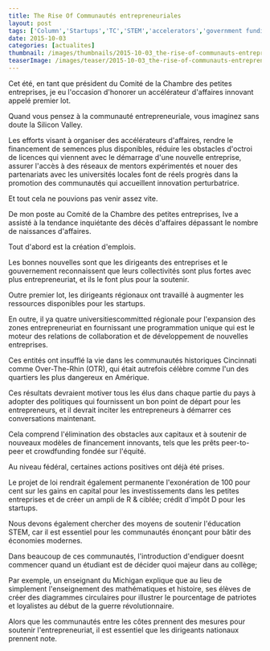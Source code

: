 ```yaml
---
title: The Rise Of Communautés entrepreneuriales
layout: post
tags: ['Column','Startups','TC','STEM','accelerators','government funding','Education']
date: 2015-10-03
categories: [actualites] 
thumbnail: /images/thumbnails/2015-10-03_the-rise-of-communauts-entrepreneuriales.png
teaserImage: /images/teaser/2015-10-03_the-rise-of-communauts-entrepreneuriales.png
---
```


<p>Cet &#233;t&#233;, en tant que pr&#233;sident du Comit&#233; de la Chambre des petites entreprises, je eu l'occasion d'honorer un acc&#233;l&#233;rateur d'affaires innovant appel&#233; premier lot. </p><p>Quand vous pensez &#224; la communaut&#233; entrepreneuriale, vous imaginez sans doute la Silicon Valley. </p><p>Les efforts visant &#224; organiser des acc&#233;l&#233;rateurs d'affaires, rendre le financement de semences plus disponibles, r&#233;duire les obstacles d'octroi de licences qui viennent avec le d&#233;marrage d'une nouvelle entreprise, assurer l'acc&#232;s &#224; des r&#233;seaux de mentors exp&#233;riment&#233;s et nouer des partenariats avec les universit&#233;s locales font de r&#233;els progr&#232;s dans la promotion des communaut&#233;s qui accueillent innovation perturbatrice.</p><p>Et tout cela ne pouvions pas venir assez vite.</p><p>De mon poste au Comit&#233; de la Chambre des petites entreprises, Ive a assist&#233; &#224; la tendance inqui&#233;tante des d&#233;c&#232;s d'affaires d&#233;passant le nombre de naissances d'affaires. </p><p>Tout d'abord est la cr&#233;ation d'emplois. </p><p>Les bonnes nouvelles sont que les dirigeants des entreprises et le gouvernement reconnaissent que leurs collectivit&#233;s sont plus fortes avec plus entrepreneuriat, et ils le font plus pour la soutenir. </p><p>Outre premier lot, les dirigeants r&#233;gionaux ont travaill&#233; &#224; augmenter les ressources disponibles pour les startups. </p><p>En outre, il ya quatre universitiescommitted r&#233;gionale pour l'expansion des zones entrepreneuriat en fournissant une programmation unique qui est le moteur des relations de collaboration et de d&#233;veloppement de nouvelles entreprises. </p><p>Ces entit&#233;s ont insuffl&#233; la vie dans les communaut&#233;s historiques Cincinnati comme Over-The-Rhin (OTR), qui &#233;tait autrefois c&#233;l&#232;bre comme l'un des quartiers les plus dangereux en Am&#233;rique. </p><p>Ces r&#233;sultats devraient motiver tous les &#233;lus dans chaque partie du pays &#224; adopter des politiques qui fournissent un bon point de d&#233;part pour les entrepreneurs, et il devrait inciter les entrepreneurs &#224; d&#233;marrer ces conversations maintenant.</p><p>Cela comprend l'&#233;limination des obstacles aux capitaux et &#224; soutenir de nouveaux mod&#232;les de financement innovants, tels que les pr&#234;ts peer-to-peer et crowdfunding fond&#233;e sur l'&#233;quit&#233;. </p><p>Au niveau f&#233;d&#233;ral, certaines actions positives ont d&#233;j&#224; &#233;t&#233; prises. </p><p>Le projet de loi rendrait &#233;galement permanente l'exon&#233;ration de 100 pour cent sur les gains en capital pour les investissements dans les petites entreprises et de cr&#233;er un ampli de R & cibl&#233;e; cr&#233;dit d'imp&#244;t D pour les startups. </p><p>Nous devons &#233;galement chercher des moyens de soutenir l'&#233;ducation STEM, car il est essentiel pour les communaut&#233;s &#233;non&#231;ant pour b&#226;tir des &#233;conomies modernes. </p><p>Dans beaucoup de ces communaut&#233;s, l'introduction d'endiguer doesnt commencer quand un &#233;tudiant est de d&#233;cider quoi majeur dans au coll&#232;ge; </p><p>Par exemple, un enseignant du Michigan explique que au lieu de simplement l'enseignement des math&#233;matiques et histoire, ses &#233;l&#232;ves de cr&#233;er des diagrammes circulaires pour illustrer le pourcentage de patriotes et loyalistes au d&#233;but de la guerre r&#233;volutionnaire. </p><p>Alors que les communaut&#233;s entre les c&#244;tes prennent des mesures pour soutenir l'entrepreneuriat, il est essentiel que les dirigeants nationaux prennent note. </p>